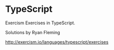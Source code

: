 # TypeScript

Exercism Exercises in TypeScript.

Solutions by Ryan Fleming 

http://exercism.io/languages/typescript/exercises